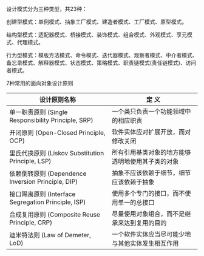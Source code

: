 设计模式分为三种类型，共23种：

创建型模式：单例模式、抽象工厂模式、建造者模式、工厂模式、原型模式。

结构型模式：适配器模式、桥接模式、装饰模式、组合模式、外观模式、享元模式、代理模式。

行为型模式：模版方法模式、命令模式、迭代器模式、观察者模式、中介者模式、备忘录模式、解释器模式、状态模式、策略模式、职责链模式(责任链模式)、访问者模式。

7种常用的面向对象设计原则

| 设计原则名称 | 定 义 |
| --- | --- |
| 单一职责原则 (Single Responsibility Principle, SRP) | 一个类只负责一个功能领域中的相应职责 |
| 开闭原则 (Open-Closed Principle, OCP) | 软件实体应对扩展开放，而对修改关闭 |
| 里氏代换原则 (Liskov Substitution Principle, LSP) | 所有引用基类对象的地方能够透明地使用其子类的对象 |
| 依赖倒转原则 (Dependence Inversion Principle, DIP) | 抽象不应该依赖于细节，细节应该依赖于抽象 |
| 接口隔离原则 (Interface Segregation Principle, ISP) | 使用多个专门的接口，而不使用单一的总接口 |
| 合成复用原则 (Composite Reuse Principle, CRP) | 尽量使用对象组合，而不是继承来达到复用的目的 |
| 迪米特法则 (Law of Demeter, LoD) | 一个软件实体应当尽可能少地与其他实体发生相互作用 |
